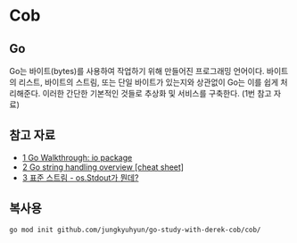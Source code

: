 # Cob

## Go

Go는 바이트(bytes)를 사용하여 작업하기 위해 만들어진 프로그래밍 언어이다. 바이트의 리스트, 바이트의 스트림, 또는 단일 바이트가 있는지와 상관없이 Go는 이를 쉽게 처리해준다. 이러한 간단한 기본적인 것들로 추상화 및 서비스를 구축한다. (1번 참고 자료)

## 참고 자료

- [1 Go Walkthrough: io package](https://medium.com/go-walkthrough/go-walkthrough-io-package-8ac5e95a9fbd#.41qxgc1zr)
- [2 Go string handling overview [cheat sheet]](https://yourbasic.org/golang/string-functions-reference-cheat-sheet/)
- [3 표준 스트림 - os.Stdout가 뭔데?](https://ko.wikipedia.org/wiki/%ED%91%9C%EC%A4%80_%EC%8A%A4%ED%8A%B8%EB%A6%BC)

## 복사용

```bash
go mod init github.com/jungkyuhyun/go-study-with-derek-cob/cob/
```
